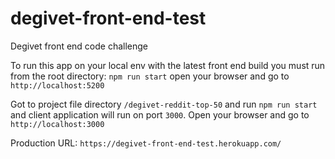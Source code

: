 # degivet-front-end-test

Degivet front end code challenge

To run this app on your local env with the latest front end build you must run from the root directory:
`npm run start`
open your browser and go to `http://localhost:5200`

Got to project file directory `/degivet-reddit-top-50` and run `npm run start` and client application will run on port `3000`.
Open your browser and go to `http://localhost:3000`

Production URL: `https://degivet-front-end-test.herokuapp.com/`